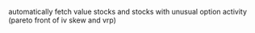 automatically fetch value stocks and stocks with unusual option activity (pareto front of iv skew and vrp)
